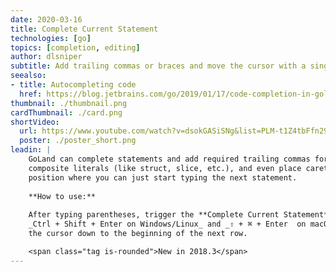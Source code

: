 ```yaml
---
date: 2020-03-16
title: Complete Current Statement
technologies: [go]
topics: [completion, editing]
author: dlsniper
subtitle: Add trailing commas or braces and move the cursor with a single keystroke
seealso:
- title: Autocompleting code
  href: https://blog.jetbrains.com/go/2019/01/17/code-completion-in-goland/
thumbnail: ./thumbnail.png
cardThumbnail: ./card.png
shortVideo:		
  url: https://www.youtube.com/watch?v=dsokGASiSNg&list=PLM-t1Z4tbFfn291KlSOQE_ulCAyzXO3uA		
  poster: ./poster_short.png
leadin: |
    GoLand can complete statements and add required trailing commas for any
    composite literals (like struct, slice, etc.), and even place caret in a
    position where you can just start typing the next statement.
  
    **How to use:**
  
    After typing parentheses, trigger the **Complete Current Statement** action,
    _Ctrl + Shift + Enter on Windows/Linux_ and _⇧ + ⌘ + Enter  on macOS_, to add curly braces and move
    the cursor down to the beginning of the next row.

    <span class="tag is-rounded">New in 2018.3</span>
---
```


